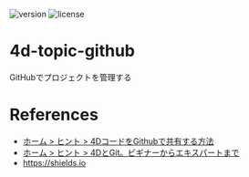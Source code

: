 <!--
  v20: E23089
  v19: 5682DF
  v18: EB8E5F
  v17: 3E8B93
  v16: 8331AE
  v15: D74635
-->

[version-url]: https://img.shields.io/badge/version-20%2B-E23089
[license-url]: https://img.shields.io/github/license/miyako/4d-topic-github

![version][version-url]
![license][license-url]

# 4d-topic-github
GitHubでプロジェクトを管理する

# References

* [ホーム > ヒント > 4DコードをGithubで共有する方法](https://blog.4d.com/ja/how-to-share-your-4d-code-via-github/)
* [ホーム > ヒント > 4DとGit。ビギナーからエキスパートまで](https://blog.4d.com/ja/4d-and-git-from-beginner-to-expert/)
* https://shields.io
